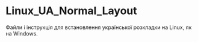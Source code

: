 # Linux_UA_Normal_Layout
Файли і інструкція для встановлення української розкладки на Linux, як на Windows.
